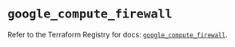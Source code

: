 # `google_compute_firewall`

Refer to the Terraform Registry for docs: [`google_compute_firewall`](https://registry.terraform.io/providers/hashicorp/google-beta/6.49.0/docs/resources/google_compute_firewall).
